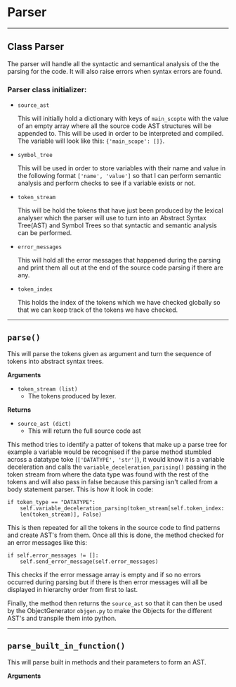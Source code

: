 # **Parser**

---

## Class Parser

The parser will handle all the syntactic and semantical
analysis of the the parsing for the code. It will also
raise errors when syntax errors are found.

### Parser class initializer:

- `source_ast`
    
    This will initially hold a dictionary with keys
    of `main_scopte` with the value of an empty array 
    where all the source code AST structures will
    be appended to. This will be used in order to be 
    interpreted and compiled.
    The variable will look like this: 
    `{'main_scope': []}`.
    
- `symbol_tree`

    This will be used in order to store variables with 
    their name and value in the following format
    `['name', 'value']` so that I can perform 
    semantic analysis and perform checks to see
    if a variable exists or not.
    
-  `token_stream`

    This will be hold the tokens that have just
    been produced by the lexical analyser which
    the parser will use to turn into an Abstract
    Syntax Tree(AST) and Symbol Trees so that syntactic
    and semantic analysis can be performed.
    
- `error_messages`
    
    This will hold all the error messages that happened
    during the parsing and print them all out
    at the end of the source code parsing if there 
    are any.
    
- `token_index`
    
    This holds the index of the tokens which we 
    have checked globally so that we can keep track
    of the tokens we have checked.
    
---

## `parse()`

This will parse the tokens given as argument and turn
the sequence of tokens into abstract syntax trees.

**Arguments**

- `token_stream (list)`
    - The tokens produced by lexer.
    
**Returns**

- `source_ast (dict)`
    - This will return the full source code ast
    
This method tries to identify a patter of tokens that
 make up a parse tree for example a variable would
 be recognised if the parse method stumbled across
 a datatype toke (`['DATATYPE', 'str']`), it would know
 it is a variable deceleration and calls the `variable_deceleration_parising()`
 passing in the token stream from where the data type was
 found with the rest of the tokens and will also
 pass in false because this parsing isn't called from 
 a body statement parser. This is how it look in code:
 
    if token_type == "DATATYPE":
        self.variable_deceleration_parsing(token_stream[self.token_index:
        len(token_stream)], False)
 
This is then repeated for all the tokens in the source code 
to find patterns and create AST's from them. Once all this is
done, the method checked for an error messages like this:

    if self.error_messages != []:
        self.send_error_message(self.error_messages)
        
This checks if the error message array is empty and if so no
errors occurred during parsing but if there is then error 
messages will all be displayed in hierarchy order from first
to last.

Finally, the method then returns the `source_ast` so that
 it can then be used by the ObjectGenerator `objgen.py` to 
 make the Objects for the different AST's and
 transpile them into python.
 
 ---
 
 ## `parse_built_in_function()`
 
 This will parse built in methods and their parameters
 to form an AST.
 
**Arguments**

 
 
 